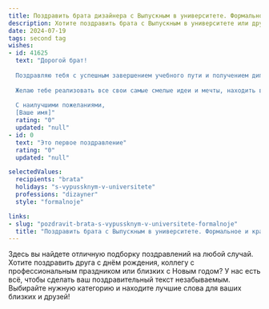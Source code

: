 ```yaml
---
title: Поздравить брата дизайнера с Выпускным в университете. Формальное и красивое
description: Хотите поздравить брата с Выпускным в университете или другим праздником? Наш ИИ создаст незабываемое поздравление, а вы обязательно выделитесь среди других.  
date: 2024-07-19
tags: second tag
wishes:
- id: 41625
  text: "Дорогой брат!
  
  Поздравляю тебя с успешным завершением учебного пути и получением диплома дизайнера! Этот момент стал результатом твоих усилий, упорства и творческого подхода к делу. Ты вложил много труда, и теперь перед тобой открываются двери в мир настоящего искусства и самовыражения.
  
  Желаю тебе реализовать все свои самые смелые идеи и мечты, находить вдохновение в каждом дне и достигать новых высот в профессии. Пусть твой путь будет светлым и насыщенным интересными проектами и возможностями. Мы гордимся тобой и уверены, что впереди тебя ждут только самые яркие достижения!
  
  С наилучшими пожеланиями,
  [Ваше имя]"
  rating: "0"
  updated: "null"
- id: 0
  text: "Это первое поздравление"
  rating: "0"
  updated: "null"

selectedValues:
  recipients: "brata"
  holidays: "s-vypussknym-v-universitete"
  professions: "dizayner"
  style: "formalnoje"

links:
- slug: "pozdravit-brata-s-vypussknym-v-universitete-formalnoje"
  title: "Поздравить брата с Выпускным в университете. Формальное и красивое"
---
```


Здесь вы найдете отличную подборку поздравлений на любой случай. 
Хотите поздравить друга с днём рождения, коллегу с профессиональным праздником или близких с Новым годом? У нас есть всё, чтобы сделать ваш поздравительный текст незабываемым. Выбирайте нужную категорию и находите лучшие слова для ваших близких и друзей!
